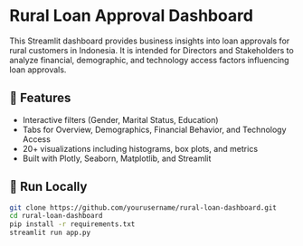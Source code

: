 # Rural Loan Approval Dashboard

This Streamlit dashboard provides business insights into loan approvals for rural customers in Indonesia. It is intended for Directors and Stakeholders to analyze financial, demographic, and technology access factors influencing loan approvals.

## 🔧 Features
- Interactive filters (Gender, Marital Status, Education)
- Tabs for Overview, Demographics, Financial Behavior, and Technology Access
- 20+ visualizations including histograms, box plots, and metrics
- Built with Plotly, Seaborn, Matplotlib, and Streamlit

## 🚀 Run Locally

```bash
git clone https://github.com/yourusername/rural-loan-dashboard.git
cd rural-loan-dashboard
pip install -r requirements.txt
streamlit run app.py
